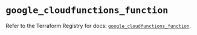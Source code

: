 # `google_cloudfunctions_function`

Refer to the Terraform Registry for docs: [`google_cloudfunctions_function`](https://registry.terraform.io/providers/hashicorp/google/6.35.0/docs/resources/cloudfunctions_function).
